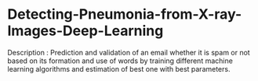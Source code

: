 # Detecting-Pneumonia-from-X-ray-Images-Deep-Learning
Description : Prediction and validation of an email whether it is spam or not based on its formation and use of words by training different machine learning algorithms and estimation of best one with best parameters.
